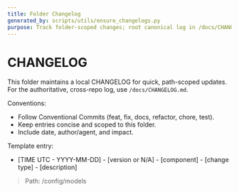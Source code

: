 ```yaml
---
title: Folder Changelog
generated_by: scripts/utils/ensure_changelogs.py
purpose: Track folder-scoped changes; root canonical log in /docs/CHANGELOG.md
---
```


# CHANGELOG

This folder maintains a local CHANGELOG for quick, path-scoped updates. For the authoritative, cross-repo log, use `/docs/CHANGELOG.md`.

Conventions:
- Follow Conventional Commits (feat, fix, docs, refactor, chore, test).
- Keep entries concise and scoped to this folder.
- Include date, author/agent, and impact.

Template entry:
- [TIME UTC - YYYY-MM-DD] - [version or N/A] - [component] - [change type] - [description]


> Path: /config/models

